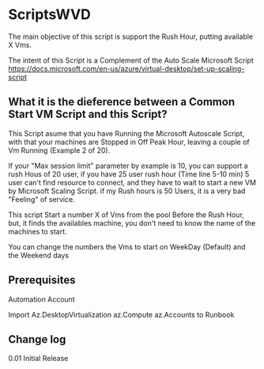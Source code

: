 # ScriptsWVD

The main objective of this script is support the Rush Hour, putting available X Vms.

The intent of this Script is a Complement of the Auto Scale Microsoft Script https://docs.microsoft.com/en-us/azure/virtual-desktop/set-up-scaling-script

## What it is the dieference between a Common Start VM Script and this Script? 

This Script asume that you have Running the Microsoft Autoscale Script, with that your machines are Stopped in Off Peak Hour, leaving a couple of Vm Running (Example 2 of 20).

If your "Max session limit" parameter by example is 10, you can support a rush Hous of 20 user, if you have 25 user rush hour (Time line 5-10 min) 5 user can't find resource to connect, and they have to wait to start a new VM by Microsoft Scaling Script. if my Rush hours is 50 Users, it is a very bad "Feeling" of service.

This script Start a number X of Vms from the pool Before the Rush Hour, but, it finds the availables machine, you don't need to know the name of the machines to start.

You can change the numbers the Vms to start on WeekDay (Default) and the Weekend days

## Prerequisites

Automation Account 

Import Az.DesktopVirtualization az.Compute az.Accounts to Runbook 

## Change log 
 0.01 Initial Release